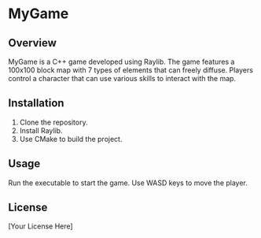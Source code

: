 # MyGame

## Overview
MyGame is a C++ game developed using Raylib. The game features a 100x100 block map with 7 types of elements that can freely diffuse. Players control a character that can use various skills to interact with the map.

## Installation
1. Clone the repository.
2. Install Raylib.
3. Use CMake to build the project.

## Usage
Run the executable to start the game. Use WASD keys to move the player.

## License
[Your License Here]

